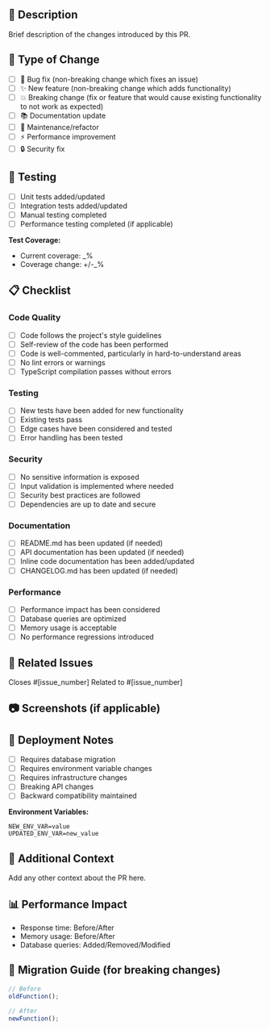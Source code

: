 ## 📝 Description

Brief description of the changes introduced by this PR.

## 🔧 Type of Change

- [ ] 🐛 Bug fix (non-breaking change which fixes an issue)
- [ ] ✨ New feature (non-breaking change which adds functionality)
- [ ] 💥 Breaking change (fix or feature that would cause existing functionality to not work as expected)
- [ ] 📚 Documentation update
- [ ] 🔧 Maintenance/refactor
- [ ] ⚡ Performance improvement
- [ ] 🔒 Security fix

## 🧪 Testing

- [ ] Unit tests added/updated
- [ ] Integration tests added/updated
- [ ] Manual testing completed
- [ ] Performance testing completed (if applicable)

**Test Coverage:**

- Current coverage: \_%
- Coverage change: +/-\_%

## 📋 Checklist

### Code Quality

- [ ] Code follows the project's style guidelines
- [ ] Self-review of the code has been performed
- [ ] Code is well-commented, particularly in hard-to-understand areas
- [ ] No lint errors or warnings
- [ ] TypeScript compilation passes without errors

### Testing

- [ ] New tests have been added for new functionality
- [ ] Existing tests pass
- [ ] Edge cases have been considered and tested
- [ ] Error handling has been tested

### Security

- [ ] No sensitive information is exposed
- [ ] Input validation is implemented where needed
- [ ] Security best practices are followed
- [ ] Dependencies are up to date and secure

### Documentation

- [ ] README.md has been updated (if needed)
- [ ] API documentation has been updated (if needed)
- [ ] Inline code documentation has been added/updated
- [ ] CHANGELOG.md has been updated (if needed)

### Performance

- [ ] Performance impact has been considered
- [ ] Database queries are optimized
- [ ] Memory usage is acceptable
- [ ] No performance regressions introduced

## 🔗 Related Issues

Closes #[issue_number]
Related to #[issue_number]

## 📷 Screenshots (if applicable)

<!-- Add screenshots here -->

## 🚀 Deployment Notes

- [ ] Requires database migration
- [ ] Requires environment variable changes
- [ ] Requires infrastructure changes
- [ ] Breaking API changes
- [ ] Backward compatibility maintained

**Environment Variables:**

```
NEW_ENV_VAR=value
UPDATED_ENV_VAR=new_value
```

## 🧠 Additional Context

Add any other context about the PR here.

## 📊 Performance Impact

<!-- If this is a performance-critical change -->

- Response time: Before/After
- Memory usage: Before/After
- Database queries: Added/Removed/Modified

## 🔄 Migration Guide (for breaking changes)

<!-- If this introduces breaking changes -->

```javascript
// Before
oldFunction();

// After
newFunction();
```
